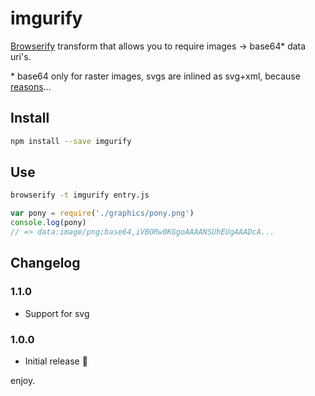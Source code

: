 # imgurify

[Browserify](http://browserify.org/) transform that allows you to require images -> base64\* data uri's.

\* base64 only for raster images, svgs are inlined as svg+xml, because [reasons](https://css-tricks.com/probably-dont-base64-svg/)...

## Install

```bash
npm install --save imgurify
```

## Use

```bash
browserify -t imgurify entry.js
```

```javascript
var pony = require('./graphics/pony.png')
console.log(pony)
// => data:image/png;base64,iVBORw0KGgoAAAANSUhEUgAAADcA...
```

## Changelog

### 1.1.0

* Support for svg

### 1.0.0

* Initial release :tada:

enjoy.
